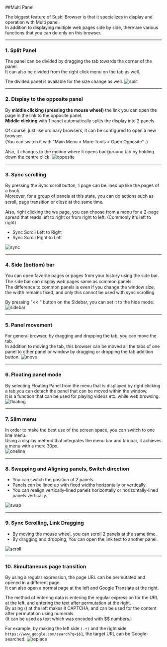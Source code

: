 ##Multi Panel

The biggest feature of Sushi Browser is that it specializes in display and operation with Multi panel.  
In addition to displaying multiple web pages side by side, there are various functions that you can do only on this browser.

*********

### 1. Split Panel
The panel can be divided by dragging the tab towards the corner of the panel.  
It can also be divided from the right click menu on the tab as well.

The divided panel is available for the size change as well.
![split](img/multi-panel-split.gif)

*********

### 2. Display to the opposite panel  
By **middle clicking (pressing the mouse wheel)** the link you can open the page in the link to the opposite panel.   
**Middle clicking** with 1 panel automatically splits the display into 2 panels.   

Of course, just like ordinary browsers, it can be configured to open a new browser.  
(You can switch it with "Main Menu > More Tools > Open Opposite" .)　

Also, it changes to the motion where it opens background tab by holding down the centre click.
![opposite](img/multi-panel-opposite.gif)

*********

### 3. Sync scrolling
By pressing the Sync scroll button, 1 page can be lined up like the pages of a book.  
Moreover, for a group of panels at this state, you can do actions such as scroll, page transition or close at the same time. 　
 
Also, right clicking the we page, you can choose from a menu for a 2-page spread that reads left to right or from right to left. (Commonly it's left to right) 

 - Sync Scroll Left to Right
 - Sync Scroll Right to Left
 
![sync](img/multi-panel-sync.gif)

*********

### 4. Side (bottom) bar
You can open favorite pages or pages from your history using the side bar.  
The side bar can display web pages same as common panels. 　　  
The difference to common panels is even if you change the window size, the width remains fixed, and only this cannot be used with sync scrolling. 

By pressing "<< " button on the Sidebar, you can set it to the hide mode.
![sidebar](img/multi-panel-sidebar.gif)

*********

### 5. Panel movement
For general browser, by dragging and dropping the tab, you can move the tab.  
In addition to moving the tab, this browser can be moved all the tabs of one panel to other panel or window by dragging or dropping the tab addition button.
![move](img/multi-panel-move.gif)

*********

### 6. Floating panel mode
By selecting Floating Panel from the menu that is displayed by right clicking a tab,you can detach the panel that can be moved within the window.   
It is a function that can be used for playing videos etc. while web browsing. 
![floating](img/multi-panel-floating-panel.gif)

*********

### 7. Slim menu
In order to make the best use of the screen space, you can switch to one line menu.    
Using a display method that integrates the menu bar and tab bar, it achieves a menu with a mere 30px.   
![oneline](img/multi-panel-oneline.png)

*********

### 8. Swapping and Aligning panels, Switch direction
 - You can switch the position of 2 panels.  
 - Panels can be lined up with fixed widths horizontally or vertically. 
 - You can realign vertically-lined panels horizontally or horizontally-lined panels vertically. 
 
![swap](img/multi-panel-swap.gif)

*********

### 9. Sync Scrolling, Link Dragging
 - By moving the mouse wheel, you can scroll 2 panels at the same time.
 - By dragging and dropping, You can open the link text to another panel.
 
![scroll](img/multi-panel-scroll.gif)

*********

### 10. Simultaneous page transition 
By using a regular expression, the page URL can be permutated and opened in a different page.  
It can also open a normal page at the left and Google Translate at the right.   

The method of entering data is entering the regular expression for the URL at the left, and entering the text after permutation at the right.   
By using () at the left makes it CAPTCHA, and can be used for the content after permutation using numerals.   
(It can be used as text which was encoded with $$ numbers.)   

For example, by making the left side `(.+)` and the right side `https://www.google.com/search?q=$$1`, the target URL can be Google-searched. 
![replace](img/multi-panel-sync-replace.gif)

